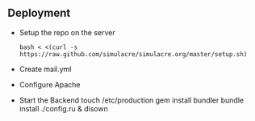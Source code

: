 
## Deployment

- Setup the repo on the server

      bash < <(curl -s https://raw.github.com/simulacre/simulacre.org/master/setup.sh)

- Create mail.yml

- Configure Apache 

- Start the Backend
      touch /etc/production
      gem install bundler
      bundle install
      ./config.ru & 
      disown
